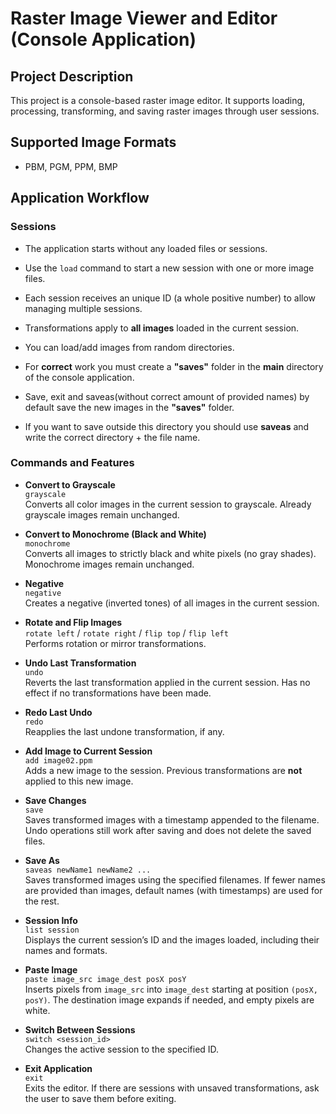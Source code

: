 # Raster Image Viewer and Editor (Console Application)

## Project Description
This project is a console-based raster image editor. It supports loading, processing, transforming, and saving raster images through user sessions.

## Supported Image Formats
- PBM, PGM, PPM, BMP

## Application Workflow

### Sessions
- The application starts without any loaded files or sessions.
- Use the `load` command to start a new session with one or more image files.
- Each session receives an unique ID (a whole positive number) to allow managing multiple sessions.
  
- Transformations apply to **all images** loaded in the current session.
- You can load/add images from random directories.
- For **correct** work you must create a **"saves"** folder in the **main** directory of the console application.
- Save, exit and saveas(without correct amount of provided names) by default save the new images in the **"saves"** folder.
- If you want to save outside this directory you should use **saveas** and write the correct directory + the file name. 
  
### Commands and Features

- **Convert to Grayscale**  
  `grayscale`  
  Converts all color images in the current session to grayscale. Already grayscale images remain unchanged.

- **Convert to Monochrome (Black and White)**  
  `monochrome`  
  Converts all images to strictly black and white pixels (no gray shades). Monochrome images remain unchanged.

- **Negative**  
  `negative`  
  Creates a negative (inverted tones) of all images in the current session.

- **Rotate and Flip Images**  
  `rotate left` / `rotate right` / `flip top` / `flip left`  
  Performs rotation or mirror transformations.

- **Undo Last Transformation**  
  `undo`  
  Reverts the last transformation applied in the current session. Has no effect if no transformations have been made.

- **Redo Last Undo**  
  `redo`  
  Reapplies the last undone transformation, if any.

- **Add Image to Current Session**  
  `add image02.ppm`  
  Adds a new image to the session. Previous transformations are **not** applied to this new image.

- **Save Changes**  
  `save`  
  Saves transformed images with a timestamp appended to the filename. Undo operations still work after saving and does not delete the saved files.

- **Save As**  
  `saveas newName1 newName2 ...`  
  Saves transformed images using the specified filenames. If fewer names are provided than images, default names (with timestamps) are used for the rest.

- **Session Info**  
  `list session`  
  Displays the current session’s ID and the images loaded, including their names and formats.

- **Paste Image**  
  `paste image_src image_dest posX posY`  
  Inserts pixels from `image_src` into `image_dest` starting at position `(posX, posY)`. The destination image expands if needed, and empty pixels are white.
  
- **Switch Between Sessions**  
  `switch <session_id>`  
  Changes the active session to the specified ID.

- **Exit Application**  
  `exit`  
  Exits the editor. If there are sessions with unsaved transformations, ask the user to save them before exiting.
